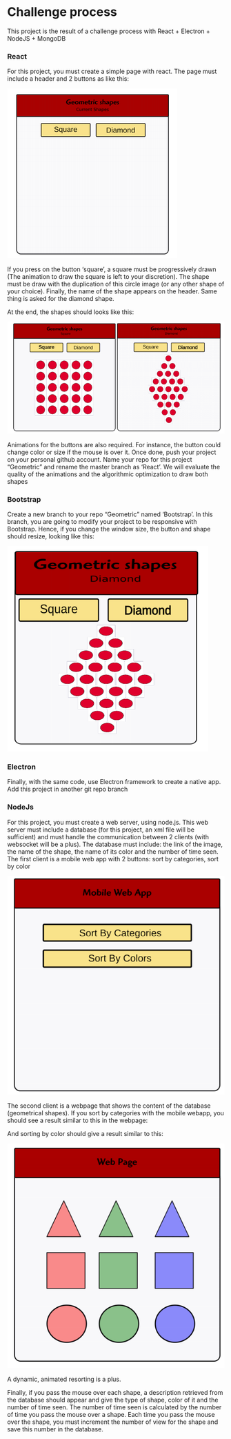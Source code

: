 # Challenge process

This project is the result of a challenge process with React + Electron + NodeJS + MongoDB

### React

For this project, you must create a simple page with react. The page must include a header and 2
buttons as like this:

![alt tag](https://raw.githubusercontent.com/migueloop/1streaction/master/chall_imgs/img11.png)

If you press on the button ‘square’, a square must be progressively drawn (The animation to draw
the square is left to your discretion). The shape must be draw with the duplication of this circle
image (or any other shape of your choice). Finally, the name of the shape appears on the header.
Same thing is asked for the diamond shape.

At the end, the shapes should looks like this:


![alt tag](https://raw.githubusercontent.com/migueloop/1streaction/master/chall_imgs/img22.png)

Animations for the buttons are also required. For instance, the button could change color or size if
the mouse is over it. Once done, push your project on your personal github account. Name your
repo for this project “Geometric” and rename the master branch as ‘React’. We will evaluate the
quality of the animations and the algorithmic optimization to draw both shapes

### Bootstrap

Create a new branch to your repo “Geometric” named ‘Bootstrap’. In this branch, you are going to
modify your project to be responsive with Bootstrap. Hence, if you change the window size, the
button and shape should resize, looking like this:


![alt tag](https://raw.githubusercontent.com/migueloop/1streaction/master/chall_imgs/img33.png)


### Electron

Finally, with the same code, use Electron framework to create a native app. Add this project in another git repo branch

### NodeJs

For this project, you must create a web server, using node.js. This web server must include a database (for this project, an xml file will be sufficient) and must handle the communication between 2 clients (with websocket will be a plus). The database must include: the link of the image, the name of the shape, the name of its color and the number of time seen. The first client is a mobile web app with 2 buttons: sort by categories, sort by color

![alt tag](https://raw.githubusercontent.com/migueloop/1streaction/master/chall_imgs/img4.png)


The second client is a webpage that shows the content of the database (geometrical shapes). If you sort by categories with the mobile webapp, you should see a result similar to this in the webpage:

And sorting by color should give a result similar to this:

![alt tag](https://raw.githubusercontent.com/migueloop/1streaction/master/chall_imgs/img5.png)

A dynamic, animated resorting is a plus.

Finally, if you pass the mouse over each shape, a description retrieved from the database should appear and give the type of shape, color of it and the number of time seen. The number of time seen is calculated by the number of time you pass the mouse over a shape. Each time you pass the mouse over the shape, you must increment the number of view for the shape and save this
number in the database.
